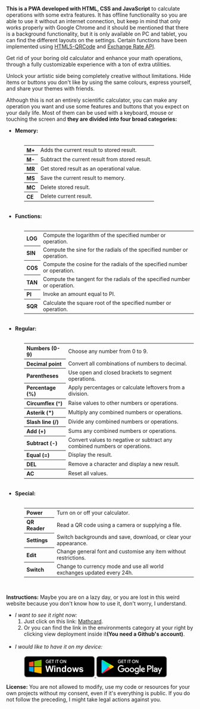 <strong>This is a PWA developed with HTML, CSS and JavaScript</strong> to calculate operations with some extra features. It has offline functionality so you are able to use it without an internet connection, but keep in mind that only works properly with Google Chrome and it should be mentioned that there is a background functionality, but it is only available on PC and tablet, you can find the different layouts on the settings. Certain functions have been implemented using <a href="https://github.com/mebjas/html5-qrcode">HTML5-QRCode</a> and <a href="https://www.exchangerate-api.com/">Exchange Rate API</a>. 

Get rid of your boring old calculator and enhance your math operations, through a fully customizable experience with a ton of extra utilities.

Unlock your artistic side being completely creative without limitations. Hide items or buttons you don't like by using the same colours, express yourself, and share your themes with friends.

Although this is not an entirely scientific calculator, you can make any operation you want and use some features and buttons that you expect on your daily life. Most of them can be used with a keyboard, mouse or touching the screen and <strong>they are divided into four broad categories:</strong>

<ul>
    <li>
        <strong>Memory:</strong>
        <ol>
        </br>
            <table>
                <tr>
                    <th>M+</th>
                    <td>Adds the current result to stored result.</td>
                </tr>
                <tr>
                    <th>M-</th>
                    <td>Subtract the current result from stored result.</td>
                </tr>
                <tr>
                    <th>MR</th>
                    <td>Get stored result as an operational value.</td>
                </tr>
                <tr>
                    <th>MS</th>
                    <td>Save the current result to memory.</td>
                </tr>
                <tr>
                    <th>MC</th>
                    <td>Delete stored result.</td>
                </tr>
                <tr>
                    <th>CE</th>
                    <td>Delete current result.</td>
                </tr>
            </table>
        </ol>
    </li>
    </br>
    <li>
        <strong>Functions:</strong>
        <ol>
        </br>
            <table>
                <tr>
                    <th>LOG</th>
                    <td>Compute the logarithm of the specified number or operation.</td>
                </tr>
                <tr>
                    <th>SIN</th>
                     <td>Compute the sine for the radials of the specified number or operation.</td>
                </tr>
                <tr>
                    <th>COS</th>
                     <td>Compute the cosine for the radials of the specified number or operation.</td>
                </tr>
                <tr>
                    <th>TAN</th>
                    <td>Compute the tangent for the radials of the specified number or operation.</td>
                </tr>
                <tr>
                    <th>PI</th>
                    <td>Invoke an amount equal to PI.</td>
                </tr>
                <tr>
                    <th>SQR</th>
                    <td>Calculate the square root of the specified number or operation.</td>
                </tr>
            </table>
        </ol>
    </li>
    </br>
    <li>
        <strong>Regular:</strong>
        <ol>
        </br>
            <table>
                <tr>
                    <th>Numbers (0-9)</th>
                    <td>Choose any number from 0 to 9.</td>
                </tr>
                <tr>
                    <th>Decimal point</th>
                    <td>Convert all combinations of numbers to decimal.</td>
                </tr>
                <tr>
                    <th>Parentheses</th>
                    <td>Use open and closed brackets to segment operations.</td>
                </tr>
                <tr>
                    <th>Percentage (%) </th>
                    <td>Apply percentages or calculate leftovers from a division.</td>
                </tr>
                <tr>
                    <th>Circumflex (^)</th>
                    <td>Raise values to other numbers or operations.</td>
                </tr>
                <tr>
                    <th>Asterik (*)</th>
                    <td>Multiply any combined numbers or operations.</td>
                </tr>
                <tr>
                    <th>Slash line (/)</th>
                    <td>Divide any combined numbers or operations.</td>
                </tr>
                <tr>
                    <th>Add (+)</th>
                    <td>Sums any combined numbers or operations.</td>
                </tr>
                <tr>
                    <th>Subtract (-)</th>
                    <td>Convert values to negative or subtract any combined numbers or operations.</td>
                </tr>
                <tr>
                    <th>Equal (=)</th>
                    <td>Display the result.</td>
                </tr>
                <tr>
                    <th>DEL</th>
                    <td>Remove a character and display a new result.</td>
                </tr>
                <tr>
                    <th>AC</th>
                    <td>Reset all values.</td>
                </tr>
            </table>
        </ol>
    </li>
    </br>
    <li>
        <strong>Special:</strong>
         <ol>
        </br>
            <table>
                <tr>
                    <th>Power</th>
                    <td>Turn on or off your calculator.</td>
                </tr>
                <tr>
                    <th>QR Reader</th>
                    <td>Read a QR code using a camera or supplying a file.</td>
                </tr>
                <tr>
                    <th>Settings</th>
                    <td>Switch backgrounds and save, download, or clear your appearance.</td>
                </tr>
                <tr>
                    <th>Edit</th>
                    <td>Change general font and customise any item without restrictions.</td>
                </tr>
                <tr>
                    <th>Switch</th>
                    <td>Change to currency mode and use all world exchanges updated every 24h.</td>
                </tr>
            </table>
        </ol>
        </br>
    </li>
</ul>

<strong>Instructions:</strong> Maybe you are on a lazy day, or you are lost in this weird website because you don't know how to use it, don't worry, I understand.
<ul>
    <li>
        <em>I want to see it right now:</em>
        <ol>
            <li>Just click on this link: <a href="https://yarduon.com/mathcard/">Mathcard</a>.</li>
            <li>Or you can find the link in the environments category at your right by clicking view deployment inside it<strong>(You need a Github's account)</strong>.</li>
        </ol>
    </li>
    </br>
    <li>
        <em>I would like to have it on my device:</em>
        <ol>
            </br>
            <a href="https://apps.microsoft.com/store/detail/mathcard/9P26TJJC8P3G?hl=en">
                <img alt="Windows badge" src="./img/pwa/badges/windows_en.png" />
            </a>
            <a href="https://play.google.com/store/apps/details?id=mathcard.twa&hl=en">
                <img alt="Android badge" src="./img/pwa/badges/android_en.png" />
            </a> 
        </ol>
    </li>
</ul>

<strong>License:</strong> You are not allowed to modify, use my code or resources for your own projects without my consent, even if it's everything is public. If you do not follow the preceding, I might take legal actions against you.
